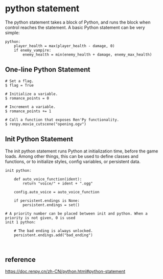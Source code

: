 # python statement
The python statement takes a block of Python, and runs the block when control reaches the statement. 
A basic Python statement can be very simple:
```
python:
    player_health = max(player_health - damage, 0)
    if enemy_vampire:
        enemy_health = min(enemy_health + damage, enemy_max_health)
```

## One-line Python Statement
```
# Set a flag.
$ flag = True

# Initialize a variable.
$ romance_points = 0

# Increment a variable.
$ romance_points += 1

# Call a function that exposes Ren'Py functionality.
$ renpy.movie_cutscene("opening.ogv")
```

## Init Python Statement
The init python statement runs Python at initialization time, before the game loads. Among other things, 
this can be used to define classes and functions, or to initialize styles, config variables, or persistent data.
```
init python:

    def auto_voice_function(ident):
        return "voice/" + ident + ".ogg"

    config.auto_voice = auto_voice_function

    if persistent.endings is None:
        persistent.endings = set()

# A priority number can be placed between init and python. When a priority is not given, 0 is used
init 1 python:

    # The bad ending is always unlocked.
    persistent.endings.add("bad_ending")
```

<br>

## reference
https://doc.renpy.cn/zh-CN/python.html#python-statement